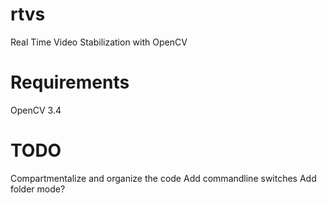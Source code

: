 # rtvs
 Real Time Video Stabilization with OpenCV

# Requirements
 OpenCV 3.4 

# TODO
 Compartmentalize and organize the code
 Add commandline switches
 Add folder mode?
